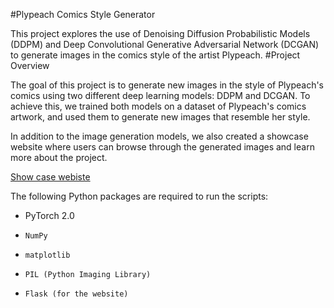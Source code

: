 #Plypeach Comics Style Generator

This project explores the use of Denoising Diffusion Probabilistic Models (DDPM) and Deep Convolutional Generative Adversarial Network (DCGAN) to generate images in the comics style of the artist Plypeach.
#Project Overview

The goal of this project is to generate new images in the style of Plypeach's comics using two different deep learning models: DDPM and DCGAN. To achieve this, we trained both models on a dataset of Plypeach's comics artwork, and used them to generate new images that resemble her style.

In addition to the image generation models, we also created a showcase website where users can browse through the generated images and learn more about the project.

[Show case webiste](http://plypeach.klepschmatics.com/) 

The following Python packages are required to run the scripts:

-    PyTorch 2.0
-     NumPy
-     matplotlib
-     PIL (Python Imaging Library)
-     Flask (for the website)